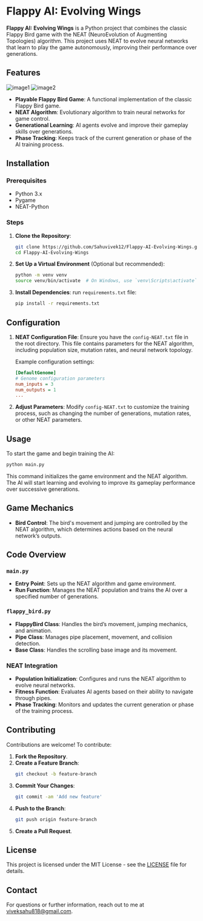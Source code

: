 # Flappy AI: Evolving Wings

**Flappy AI: Evolving Wings** is a Python project that combines the classic Flappy Bird game with the NEAT (NeuroEvolution of Augmenting Topologies) algorithm. This project uses NEAT to evolve neural networks that learn to play the game autonomously, improving their performance over generations.

## Features
![image1](https://github.com/user-attachments/assets/58a8f76d-1448-411a-a209-2bd67b142793)
![image2](https://github.com/user-attachments/assets/b73f8131-c202-4acb-88f3-5027cf1c16a1)

- **Playable Flappy Bird Game**: A functional implementation of the classic Flappy Bird game.
- **NEAT Algorithm**: Evolutionary algorithm to train neural networks for game control.
- **Generational Learning**: AI agents evolve and improve their gameplay skills over generations.
- **Phase Tracking**: Keeps track of the current generation or phase of the AI training process.

## Installation

### Prerequisites

- Python 3.x
- Pygame
- NEAT-Python

### Steps

1. **Clone the Repository**:
   ```bash
   git clone https://github.com/Sahuvivek12/Flappy-AI-Evolving-Wings.git
   cd Flappy-AI-Evolving-Wings
   ```

2. **Set Up a Virtual Environment** (Optional but recommended):
   ```bash
   python -m venv venv
   source venv/bin/activate  # On Windows, use `venv\Scripts\activate`
   ```

3. **Install Dependencies**:
   run `requirements.txt` file:
   ```bash
   pip install -r requirements.txt
   ```

## Configuration

1. **NEAT Configuration File**: Ensure you have the `config-NEAT.txt` file in the root directory. This file contains parameters for the NEAT algorithm, including population size, mutation rates, and neural network topology.

   Example configuration settings:
   ```ini
   [DefaultGenome]
   # Genome configuration parameters
   num_inputs = 3
   num_outputs = 1
   ...
   ```

2. **Adjust Parameters**: Modify `config-NEAT.txt` to customize the training process, such as changing the number of generations, mutation rates, or other NEAT parameters.

## Usage

To start the game and begin training the AI:

```bash
python main.py
```

This command initializes the game environment and the NEAT algorithm. The AI will start learning and evolving to improve its gameplay performance over successive generations.

## Game Mechanics

- **Bird Control**: The bird's movement and jumping are controlled by the NEAT algorithm, which determines actions based on the neural network’s outputs.

## Code Overview

### `main.py`

- **Entry Point**: Sets up the NEAT algorithm and game environment.
- **Run Function**: Manages the NEAT population and trains the AI over a specified number of generations.

### `flappy_bird.py`

- **FlappyBird Class**: Handles the bird’s movement, jumping mechanics, and animation.
- **Pipe Class**: Manages pipe placement, movement, and collision detection.
- **Base Class**: Handles the scrolling base image and its movement.

### NEAT Integration

- **Population Initialization**: Configures and runs the NEAT algorithm to evolve neural networks.
- **Fitness Function**: Evaluates AI agents based on their ability to navigate through pipes.
- **Phase Tracking**: Monitors and updates the current generation or phase of the training process.

## Contributing

Contributions are welcome! To contribute:

1. **Fork the Repository**.
2. **Create a Feature Branch**:
   ```bash
   git checkout -b feature-branch
   ```
3. **Commit Your Changes**:
   ```bash
   git commit -am 'Add new feature'
   ```
4. **Push to the Branch**:
   ```bash
   git push origin feature-branch
   ```
5. **Create a Pull Request**.

## License

This project is licensed under the MIT License - see the [LICENSE](LICENSE) file for details.

## Contact

For questions or further information, reach out to me at [viveksahu818@gmail.com](mailto:viveksahu818@gmail.com).
